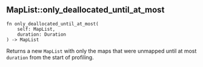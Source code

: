 ## MapList::only_deallocated_until_at_most

```rhai
fn only_deallocated_until_at_most(
    self: MapList,
    duration: Duration
) -> MapList
```

Returns a new `MapList` with only the maps that were unmapped until at most `duration`
from the start of profiling.
